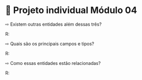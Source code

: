 # 🚀 Projeto individual Módulo 04

⇨ Existem outras entidades além dessas três?


R:


⇨ Quais são os principais campos e tipos?


R:


⇨ Como essas entidades estão relacionadas?


R:
